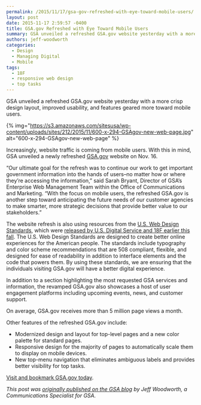 ```yaml
---
permalink: /2015/11/17/gsa-gov-refreshed-with-eye-toward-mobile-users/
layout: post
date: 2015-11-17 2:59:57 -0400
title: GSA.gov Refreshed with Eye Toward Mobile Users
summary: GSA unveiled a refreshed GSA.gov website yesterday with a more crisp design layout, improved usability, and features geared more toward mobile users.  Increasingly, website traffic is coming from mobile users. With this in mind, GSA unveiled a newly refreshed GSA.gov website on Nov. 16. &ldquo;Our ultimate goal for the refresh was
authors: jeff-woodworth
categories:
  - Design
  - Managing Digital
  - Mobile
tags:
  - 18F
  - responsive web design
  - top tasks
---
```


GSA unveiled a refreshed GSA.gov website yesterday with a more crisp design layout, improved usability, and features geared more toward mobile users.

{% img="https://s3.amazonaws.com/sitesusa/wp-content/uploads/sites/212/2015/11/600-x-294-GSAgov-new-web-page.jpg" alt="600-x-294-GSAgov-new-web-page" %}

Increasingly, website traffic is coming from mobile users. With this in mind, GSA unveiled a newly refreshed [GSA.gov](http://www.gsa.gov/portal/category/100000) website on Nov. 16.

“Our ultimate goal for the refresh was to continue our work to get important government information into the hands of users–no matter how or where they’re accessing the information,” said Sarah Bryant, Director of GSA’s Enterprise Web Management Team within the Office of Communications and Marketing. “With the focus on mobile users, the refreshed GSA.gov is another step toward anticipating the future needs of our customer agencies to make smarter, more strategic decisions that provide better value to our stakeholders.”

The website refresh is also using resources from the [U.S. Web Design Standards](https://playbook.cio.gov/designstandards/), which were [released by U.S. Digital Service and 18F earlier this fall](https://www.WHATEVER/2015/09/28/introducing-the-u-s-web-design-standards/). The U.S. Web Design Standards are designed to create better online experiences for the American people. The standards include typography and color scheme recommendations that are 508 compliant, flexible, and designed for ease of readability in addition to interface elements and the code that powers them. By using these standards, we are ensuring that the individuals visiting GSA.gov will have a better digital experience.

In addition to a section highlighting the most requested GSA services and information, the revamped GSA.gov also showcases a host of user engagement platforms including upcoming events, news, and customer support.

On average, GSA.gov receives more than 5 million page views a month.

Other features of the refreshed GSA.gov include:

  * Modernized design and layout for top-level pages and a new color palette for standard pages.
  * Responsive design for the majority of pages to automatically scale them to display on mobile devices.
  * New top-menu navigation that eliminates ambiguous labels and provides better visibility for top tasks.

[Visit and bookmark GSA.gov today](http://www.gsa.gov/portal/category/100000).

_This post was [originally published on the GSA blog](http://gsablogs.gsa.gov/gsablog/2015/11/17/gsa-gov-refreshed-with-eye-toward-mobile-users/) by Jeff Woodworth, a Communications Specialist for GSA._